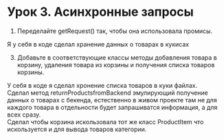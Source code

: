 # Урок 3. Асинхронные запросы

1) Переделайте getRequest() так, чтобы она использовала промисы.

Я у себя в коде сделал хранение данных о товарах в кукисах


3) Добавьте в соответствующие классы методы добавления товара в корзину, удаления товара из корзины и получения списка товаров корзины.

У себя в коде я сделал хронение списка товаров в куки файлах.<br>
Сделал метод returnProductsfromBackend эмулирующий получение данных о товарах с бекенда, естественно в живом проекте там не для каждого товара в отдельности будет запрашиватся информация, а для всех сразу. <br>
Сделал чтобы корзина искользовала тот же класс ProductItem что искользуется и для вывода товаров категории.

